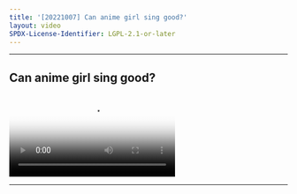 ```yaml
---
title: '[20221007] Can anime girl sing good?'
layout: video
SPDX-License-Identifier: LGPL-2.1-or-later
---
```


---

## Can anime girl sing good?

<div class="container">
  <video id="my-video" class="video-js vjs-fluid vjs-layout-medium" poster="https://cdn.discordapp.com/attachments/1083515523846914179/1084309183010185236/20221007.jpg" preload="auto" controls="controls" data-setup='{}'>
    <source src="https://drive.ayampenyet.eu.org/api/raw/?path=/%F0%9F%94%AE%20Unarchive%20Karaoke%20Moona/%5B20221007%5D%20%E3%80%90MoonUtau%E3%80%91Can%20anime%20girl%20sing%20good_%E3%80%90Unarchive%E3%80%91%20%5BMoona%20Hoshinova%20hololive-ID%5D%20(n-wHBvH9aGk).mp4" type="video/mp4"/>
  </video>
</div>

---
